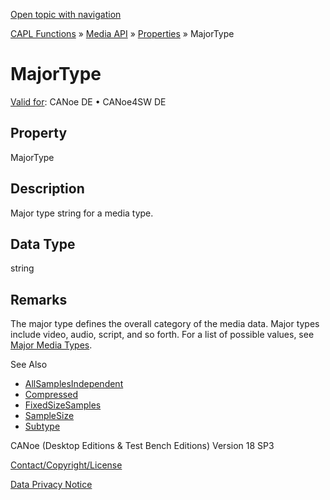 [Open topic with navigation](../../../../../CANoeDEFamily.htm#Topics/CAPLFunctions/Media/Properties/CAPLfunctionMajorType.md)

[CAPL Functions](../../CAPLfunctions.md) » [Media API](../CAPLfunctionsMediaOverview.md) » [Properties](../CAPLfunctionsMediaProperties.md) » MajorType

# MajorType

[Valid for](../../../Shared/FeatureAvailability.md):  CANoe DE • CANoe4SW DE

## Property

MajorType

## Description

Major type string for a media type.

## Data Type

string

## Remarks

The major type defines the overall category of the media data. Major types include video, audio, script, and so forth. For a list of possible values, see [Major Media Types](../CAPLfunctionsMediaMajorMediaTypesSubtypes.md).

See Also

- [AllSamplesIndependent](CAPLfunctionAllSamplesIndependent.md#aanchor1334)
- [Compressed](CAPLfunctionCompressed.md#aanchor22508)
- [FixedSizeSamples](CAPLfunctionFixedSizeSamples.md#aanchor27431)
- [SampleSize](CAPLfunctionSampleSize.md#aanchor13699)
- [Subtype](CAPLfunctionSubType.md#aanchor20044)

CANoe (Desktop Editions & Test Bench Editions) Version 18 SP3

[Contact/Copyright/License](../../../Shared/ContactCopyrightLicense.md)

[Data Privacy Notice](https://www.vector.com/int/en/company/get-info/privacy-policy/)
